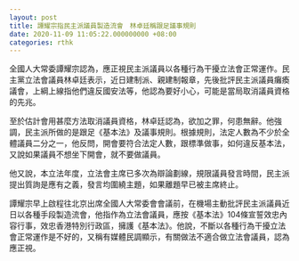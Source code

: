 ```yaml
---
layout: post
title: 譚耀宗指民主派議員製造流會　林卓廷稱跟足議事規則
date: 2020-11-09 11:05:22.000000000 +08:00
categories: rthk
---
```


全國人大常委譚耀宗認為，應正視民主派議員以各種行為干擾立法會正常運作。民主黨立法會議員林卓廷表示，近日建制派、親建制報章，先後批評民主派議員癱瘓議會，上綱上線指他們違反國安法等，他認為要好小心，可能是當局取消議員資格的先兆。

至於估計會用甚麼方法取消議員資格，林卓廷認為，欲加之罪，何患無辭。他強調，民主派所做的是跟足《基本法》及議事規則。根據規則，法定人數為不少於全體議員二分之一，他反問，開會要符合法定人數，跟標準做事，如何違反基本法，又說如果議員不想坐下開會，就不要做議員。

他又說，本立法年度，立法會主席已多次為辯論劃線，規限議員發言時間，民主派提出質詢是應有之義，發言均圍繞主題，如果離題早已被主席終止。

譚耀宗早上啟程往北京出席全國人大常委會會議前，在機場主動批評民主派議員近日以各種手段製造流會，他指作為立法會議員，應按《基本法》104條宣誓效忠內容行事，效忠香港特別行政區，擁護《基本法》。他說，不斷以各種行為干擾立法會正常運作是不好的，又稱有媒體民調顯示，有關做法不適合做立法會議員，認為應正視。
